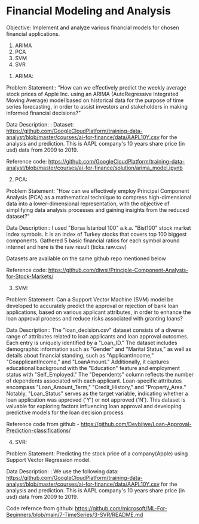 # Financial Modeling and Analysis

Objective: Implement and analyze various financial models for chosen financial applications.
1. ARIMA
2. PCA
3. SVM
4. SVR

1) ARIMA:

Problem Statement:: "How can we effectively predict the weekly average stock prices of Apple Inc. using an ARIMA (AutoRegressive Integrated Moving Average) model based on historical data for the purpose of time series forecasting, in order to assist investors and stakeholders in making informed financial decisions?"

Data Description: : Dataset: https://github.com/GoogleCloudPlatform/training-data-analyst/blob/master/courses/ai-for-finance/data/AAPL10Y.csv for the analysis and prediction. This is AAPL company's 10 years share price (in usd) data from 2009 to 2019.

Reference code: https://github.com/GoogleCloudPlatform/training-data-analyst/blob/master/courses/ai-for-finance/solution/arima_model.ipynb



2) PCA:

Problem Statement: "How can we effectively employ Principal Component Analysis (PCA) as a mathematical technique to compress high-dimensional data into a lower-dimensional representation, with the objective of simplifying data analysis processes and gaining insights from the reduced dataset?"

Data Description:: I used "Borsa Istanbul 100" a.k.a. "Bist100" stock market index symbols. It is an index of Turkey stocks that covers top 100 biggest components. Gathered 5 basic financial ratios for each symbol around internet and here is the raw result (ticks.raw.csv)

Datasets are available on the same github repo mentioned below

Reference code: https://github.com/diwsi/Principle-Component-Analysis-for-Stock-Markets/



3) SVM:

Problem Statement: Can a Support Vector Machine (SVM) model be developed to accurately predict the approval or rejection of bank loan applications, based on various applicant attributes, in order to enhance the loan approval process and reduce risks associated with granting loans?

Data Description:: The "loan_decision.csv" dataset consists of a diverse range of attributes related to loan applicants and loan approval outcomes. Each entry is uniquely identified by a "Loan_ID." The dataset includes demographic information such as "Gender" and "Marital Status," as well as details about financial standing, such as "ApplicantIncome," "CoapplicantIncome," and "LoanAmount." Additionally, it captures educational background with the "Education" feature and employment status with "Self_Employed." The "Dependents" column reflects the number of dependents associated with each applicant. Loan-specific attributes encompass "Loan_Amount_Term," "Credit_History," and "Property_Area." Notably, "Loan_Status" serves as the target variable, indicating whether a loan application was approved ('Y') or not approved ('N'). This dataset is valuable for exploring factors influencing loan approval and developing predictive models for the loan decision process.

Reference code from github - https://github.com/Devbijwe/Loan-Approval-Prediction-classifications/




4) SVR:

Problem Statement: Predicting the stock price of a company(Apple) using Support Vector Regression model.

Data Description: : We use the following data: https://github.com/GoogleCloudPlatform/training-data-analyst/blob/master/courses/ai-for-finance/data/AAPL10Y.csv for the analysis and prediction. This is AAPL company's 10 years share price (in usd) data from 2009 to 2019.

Code refernce from github: https://github.com/microsoft/ML-For-Beginners/blob/main/7-TimeSeries/3-SVR/README.md
